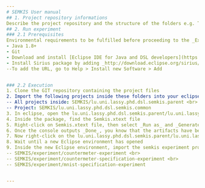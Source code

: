 ```yaml
---
# SEMKIS User manual
## 1. Project repository informations
Describe the project repository and the structure of the folders e.g. The folder XxX contains the project files specifying XxX....
## 2. Run experiment
### 2.1 Prerequisites
Environmental requirements to be fulfilled before proceeding to the _Execution_.
- Java 1.8+
- Git
- Download and install [Eclipse IDE for Java and DSL developers](https://www.eclipse.org/downloads/packages/)
- Install Sirius package by adding _http://download.eclipse.org/sirius/updates/releases/6.6.0/2020-09_ to your Eclipse installation to reach the update site of Sirius <br>
--To add the URL, go to Help > Install new Software > Add


### 2.2 Execution
1. Clone the GIT repository containing the project files
2. Import the following projects inside these folders into your eclipse environment: <br>
-- All projects inside: SEMKIS/lu.uni.lassy.phd.dsl.semkis.parent <br>
-- Project: SEMKIS/lu.uni.lassy.phd.dsl.semkis.common
3. In eclipse, open the lu.uni.lassy.phd.dsl.semkis.parent/lu.uni.lassy.phd.dsl.semkis/src/lu.uni.lassy.phd.dsl.semkis package contained in lu.uni.lassy.phd.dsl.semkis.parent 
4. Inside the package, find the Semkis.xtext file
5. Right-click on Semkis.xtext file, then select _Run as_ and _Generate Xtext Artifacts_
6. Once the console outputs _Done_, you know that the artifacts have been generated
7. Now right-click on the lu.uni.lassy.phd.dsl.semkis.parent/lu.uni.lassy.phd.dsl.semkis package, then select _Run as_ and Eclipse Application
8. Wait until a new Eclipse environment has opened
9. Inside the new Eclipse environment, import the semkis experiment project folders:<br>
-- SEMKIS/experiment/countermeter-experiment <br>
-- SEMKIS/experiment/countermeter-specification-experiment <br>
-- SEMKIS/experiment/mnist-specification-experiment


---
```

